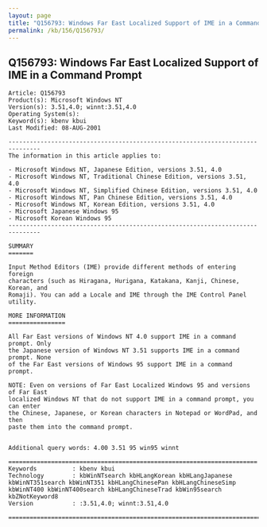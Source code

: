 ```yaml
---
layout: page
title: "Q156793: Windows Far East Localized Support of IME in a Command Prompt"
permalink: /kb/156/Q156793/
---
```


## Q156793: Windows Far East Localized Support of IME in a Command Prompt

	Article: Q156793
	Product(s): Microsoft Windows NT
	Version(s): 3.51,4.0; winnt:3.51,4.0
	Operating System(s): 
	Keyword(s): kbenv kbui
	Last Modified: 08-AUG-2001
	
	-------------------------------------------------------------------------------
	The information in this article applies to:
	
	- Microsoft Windows NT, Japanese Edition, versions 3.51, 4.0 
	- Microsoft Windows NT, Traditional Chinese Edition, versions 3.51, 4.0 
	- Microsoft Windows NT, Simplified Chinese Edition, versions 3.51, 4.0 
	- Microsoft Windows NT, Pan Chinese Edition, versions 3.51, 4.0 
	- Microsoft Windows NT, Korean Edition, versions 3.51, 4.0 
	- Microsoft Japanese Windows 95 
	- Microsoft Korean Windows 95 
	-------------------------------------------------------------------------------
	
	SUMMARY
	=======
	
	Input Method Editors (IME) provide different methods of entering foreign
	characters (such as Hiragana, Hurigana, Katakana, Kanji, Chinese, Korean, and
	Romaji). You can add a Locale and IME through the IME Control Panel utility.
	
	MORE INFORMATION
	================
	
	All Far East versions of Windows NT 4.0 support IME in a command prompt. Only
	the Japanese version of Windows NT 3.51 supports IME in a command prompt. None
	of the Far East versions of Windows 95 support IME in a command prompt.
	
	NOTE: Even on versions of Far East Localized Windows 95 and versions of Far East
	localized Windows NT that do not support IME in a command prompt, you can enter
	the Chinese, Japanese, or Korean characters in Notepad or WordPad, and then
	paste them into the command prompt.
	
	
	Additional query words: 4.00 3.51 95 win95 winnt
	
	======================================================================
	Keywords          : kbenv kbui 
	Technology        : kbWinNTsearch kbHLangKorean kbHLangJapanese kbWinNT351search kbWinNT351 kbHLangChinesePan kbHLangChineseSimp kbWinNT400 kbWinNT400search kbHLangChineseTrad kbWin95search kbZNotKeyword8
	Version           : :3.51,4.0; winnt:3.51,4.0
	
	=============================================================================
	
